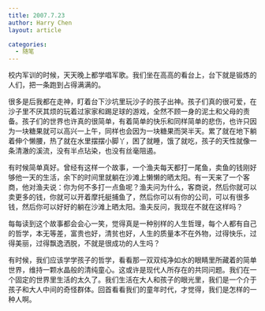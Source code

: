 ```yaml
---
title: 2007.7.23
author: Harry Chen
layout: article

categories:
  - 随笔
---
```

  
  校内军训的时候，天天晚上都学唱军歌。我们坐在高高的看台上，台下就是锻炼的人们，把一条跑到占得满满的。

  很多是后我都在走神，盯着台下沙坑里玩沙子的孩子出神。孩子们真的很可爱，在沙子里不厌其烦的玩着过家家和踢足球的游戏，全然不顾一身的泥土和父母的责备。孩子们的世界也许真的很简单，有着简单的快乐和同样简单的悲伤，也许只因为一块糖果就可以高兴一上午，同样也会因为一块糖果而哭半天。累了就在地下躺着伸个懒腰，热了就在水里摆摆小脚丫，困了就睡，饿了就吃，孩子的天性就像一条清澈的溪流，没有半点玷染，也没有丝毫阻遏。

  有时候简单真好。曾经有这样一个故事，一个渔夫每天都打一尾鱼，卖鱼的钱刚好够他一天的生活，余下的时间里就躺在沙滩上懒懒的晒太阳。有一天来了一个客商，他对渔夫说：你为何不多打一点鱼呢？渔夫问为什么，客商说，然后你就可以卖更多的钱，你就可以开着摩托艇捕鱼了，然后你可以有你的公司，可以有很多钱，然后你可以好好的躺在沙滩上晒太阳。渔夫反问，我现在不就在这样吗？

  每每读到这个故事都会会心一笑，觉得真是一种别样的人生哲理，每个人都有自己的哲学，本无等差，富贵也好，清贫也好，人生的质量本不在外物，过得快乐，过得美丽，过得飘逸洒脱，不就是很成功的人生吗？

  有时候，我们应该学学孩子的哲学，看看那一双双纯净如水的眼睛里所藏着的简单世界，维持一颗水晶般的清纯童心。这或许是现代人所存在的共同问题。我们在一个固定的世界里生活的太久了。我们生活在大人和孩子的眼光里，我们是一个介于孩子和大人中间的奇怪群体。回首看看我们的童年时代，才觉得，我们是怎样的一种人啊。
